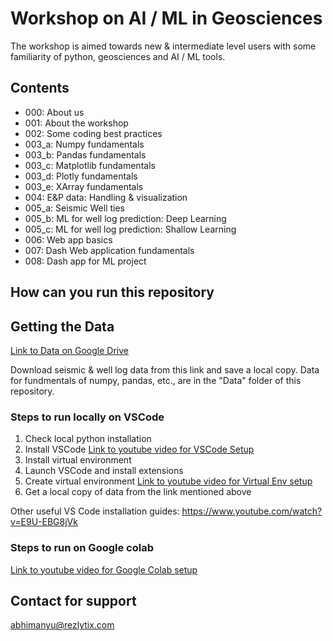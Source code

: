 # Workshop on AI / ML in Geosciences

The workshop is aimed towards new & intermediate level users with some familiarity of python, geosciences and AI / ML tools.

## Contents
* 000: About us
* 001: About the workshop
* 002: Some coding best practices
* 003_a: Numpy fundamentals
* 003_b: Pandas fundamentals
* 003_c: Matplotlib fundamentals
* 003_d: Plotly fundamentals
* 003_e: XArray fundamentals
* 004: E&P data: Handling & visualization
* 005_a: Seismic Well ties 
* 005_b: ML for well log prediction: Deep Learning
* 005_c: ML for well log prediction: Shallow Learning
* 006: Web app basics
* 007: Dash Web application fundamentals
* 008: Dash app for ML project

## How can you run this repository

## Getting the Data

[Link to Data on Google Drive](https://drive.google.com/drive/folders/16rCYKklQs-Jt5iVp1Gvfiu25ATz-BQ2D?usp=sharing)

Download seismic & well log data from this link and save a local copy.
Data for fundmentals of numpy, pandas, etc., are in the "Data" folder of this repository.

### Steps to run locally on VSCode

1. Check local python installation 
2. Install VSCode [Link to youtube video for VSCode Setup](https://www.youtube.com/watch?v=SYRwSyjD8oI)
3. Install virtual environment
4. Launch VSCode and install extensions 
5. Create virtual environment [Link to youtube video for Virtual Env setup](https://www.youtube.com/watch?v=z2FSUtflnbY)
6. Get a local copy of data from the link mentioned above

Other useful VS Code installation guides:
https://www.youtube.com/watch?v=E9U-EBG8jVk


### Steps to run on Google colab
[Link to youtube video for Google Colab setup](https://www.youtube.com/watch?v=PA1WPr0o_DY)

## Contact for support
abhimanyu@rezlytix.com
